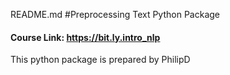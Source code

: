 README.md
#Preprocessing Text Python Package
#### Course Link: https://bit.ly.intro_nlp
This python package is prepared by  PhilipD